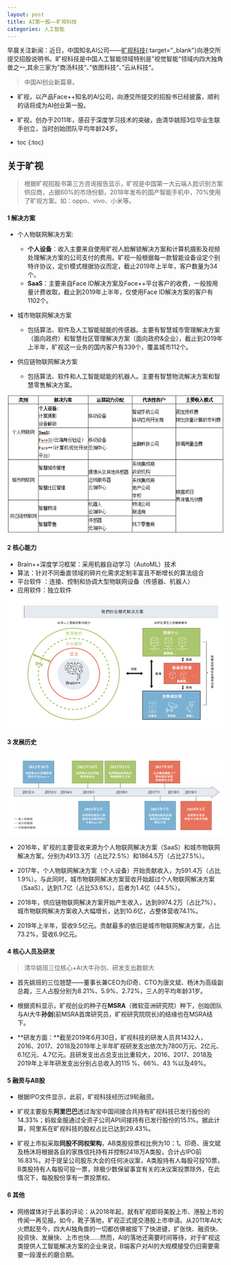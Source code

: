 ```yaml
---
layout: post
title: AI第一股——旷视科技
categories: 人工智能
---
```


早晨关注新闻：近日，中国知名AI公司——[旷视科技](https://www.megvii.com/){:target="_blank"}向港交所提交招股说明书。旷视科技是中国人工智能领域特别是”视觉智能“领域内四大独角兽之一,其余三家为”商汤科技“、”依图科技“、”云从科技“。
> 中国AI创业新篇章。

- 旷视，以产品Face++知名的AI公司，向港交所提交的招股书已经披露，顺利的话将成为AI创业第一股。

- 旷视，创办于2011年，感召于深度学习技术的突破，由清华姚班3位毕业生联手创立，当时创始团队平均年龄24岁。

* toc
{:toc}

## 关于旷视

> 根据旷视招股书第三方咨询报告显示，旷视是中国第一大云端人脸识别方案供应商，占据60%的市场份额，2018年发布的国产智能手机中，70%使用了旷视方案。如：oppo、vivo、小米等。	

#### 1 解决方案

- 个人物联网解决方案:
  - **个人设备**：收入主要来自使用旷视人脸解锁解决方案和计算机摄影及视频处理解决方案的公司支付的费用。旷视一般根据每一款智能设备设定个别特许协议，定价模式根据协议而定，截止2019年上半年，客户数量为34个。
  - **SaaS**：主要来自Face ID解决方案及Face++平台客户的收费，一般按用量计费收取，截止到2019年上半年，仅使用Face ID解决方案的客户有1102个。

-  城市物联网解决方案
   - 包括算法、软件及人工智能赋能的传感器。主要有智慧城市管理解决方案（面向政府）和智慧社区管理解决方案（面向政府&企业），截止到2019年上半年，旷视这一业务的国内客户有339个，覆盖城市112个。
- 供应链物联网解决方案
   - 包括算法、软件和人工智能赋能的机器人。主要有智慧物流解决方案和智慧零售解决方案。

![1566806381346](..\images\156680628921.png)

#### 2 核心能力

- Brain++深度学习框架：采用机器自动学习（AutoML）技术
- 算法：针对不同垂直领域的碎片化需求定制丰富且不断增长的算法组合
- 平台软件 ：连接、控制和协调大型物联网设备（传感器、机器人）
- 应用软件：独立软件

![1566803594712](..\images\1566803594712.png)

#### 3 发展历史

> 

![1566807179288](..\images\1566807179288.png)

- 2016年，旷视的主要营收来源为个人物联网解决方案（SaaS）和城市物联网解决方案，分别为4913.3万（占比72.5%）和1864.5万（占比27.5%）。

- 2017年，个人物联网解决方案（个人设备）开始贡献收入，为591.4万（占比1.9%）。与此同时，城市物联网解决方案营收开始超过个人物联网解决方案（SaaS），达到1.7亿（占比53.6%），后者为1.4亿（44.5%）。

- 2018年，供应链物联网解决方案开始产生收入，达到9974.2万（占比7%），城市物联网解决方案收入大幅增长，达到10.6亿，占整体营收74.1%。

- 2019年上半年，营收9.5亿元。贡献最多的依旧是城市物联网解决方案，占比73.2%，营收6.9亿元。

#### 4 核心人员及研发

> 清华姚班三位核心+AI大牛孙剑、研发支出数额大

- 首先姚班的三位翘楚——董事长兼CEO为印奇、CTO为唐文斌、杨沐为高级副总裁，三人占股分别为8.21%、5.9%、2.72%，三人的平均年龄31岁。

- 根据资料显示，旷视创业的种子在**MSRA**（微软亚洲研究院）种下，创始团队与AI大牛**孙剑**(前MSRA首席研究员，旷视研究院院长)的结缘也在MSRA结下。

- **研发方面：**截至2019年6月30日，旷视科技的研发人员共1432人，2016、2017、2018及2019年上半年旷视研发支出依次为7800万元、2亿元、6.1亿元、4.7亿元。且研发支出占总支出比重较大，2016、2017、2018及2019年上半年研发支出分别占总收入的115 %、66%、43 %以及49%。

#### 5 融资与AB股

- 根据IPO文件显示，此前，旷视科技经历过9轮融资。

- 旷视主要股东**阿里巴巴**透过淘宝中国间接合共持有旷视科技已发行股份的14.33%；蚂蚁金服通过全资子公司API间接持有已发行股份的15.1%。据此计算，阿里系在旷视科技的股权占比已达到29.43%。


- 旷视上市拟采取**同股不同权架构**，AB类股投票权比例为10：1。印奇、唐文斌及杨沐将根据各自的家族信托持有并控制2418万A类股，合计占IPO前16.83%。对于提呈公司股东大会的任何决议案，A类股持有人每股可投10票，B类股持有人每股可投一票，除极少数保留事宜有关的决议案投票除外，在此情况下，每股股份享有一票投票权。

#### 6 其他

- 网络媒体对于此事的评论：从2018年起，就有旷视即将美股上市、港股上市的传闻一再见报。如今，靴子落地，旷视正式提交港股上市申请。从2011年AI大火燃起至今，四大AI独角兽的一切都仿佛被按下了快进键，扩张快、融资快、投资快、发展快、上市也快……然而，AI的落地还需要时间等待，对于旷视这类提供人工智能解决方案的企业来说，B端客户对AI的大规模接受仍旧需要需要一段漫长的磨合期。